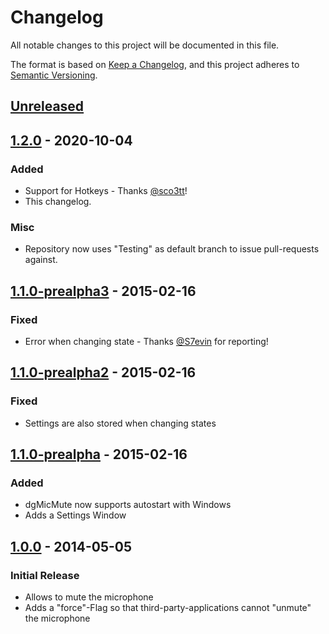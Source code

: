 # Changelog
All notable changes to this project will be documented in this file.

The format is based on [Keep a Changelog](https://keepachangelog.com/en/1.0.0/),
and this project adheres to [Semantic Versioning](https://semver.org/spec/v2.0.0.html).

## [Unreleased]

## [1.2.0] - 2020-10-04
### Added
- Support for Hotkeys - Thanks [@sco3tt](https://github.com/sco3tt)!
- This changelog.

### Misc
- Repository now uses "Testing" as default branch to issue pull-requests against.

## [1.1.0-prealpha3] - 2015-02-16
### Fixed
- Error when changing state - Thanks [@S7evin](https://github.com/S7evin) for reporting!

## [1.1.0-prealpha2] - 2015-02-16
### Fixed
- Settings are also stored when changing states

## [1.1.0-prealpha] - 2015-02-16
### Added
- dgMicMute now supports autostart with Windows
- Adds a Settings Window

## [1.0.0] - 2014-05-05
### Initial Release
- Allows to mute the microphone
- Adds a "force"-Flag so that third-party-applications cannot "unmute" the microphone

[Unreleased]: https://github.com/olivierlacan/keep-a-changelog/compare/1.2.0...HEAD
[1.2.0]: https://github.com/DanielGilbert/dgMicMute/compare/1.1-prealpha3...1.2.0
[1.1.0-prealpha3]: https://github.com/DanielGilbert/dgMicMute/compare/1.1-prealpha2...1.1-prealpha3
[1.1.0-prealpha2]: https://github.com/DanielGilbert/dgMicMute/compare/1.1-prealpha...1.1-prealpha2
[1.1.0-prealpha]: https://github.com/DanielGilbert/dgMicMute/compare/1.0...1.1-prealpha
[1.0.0]: https://github.com/DanielGilbert/dgMicMute/releases/tag/1.0